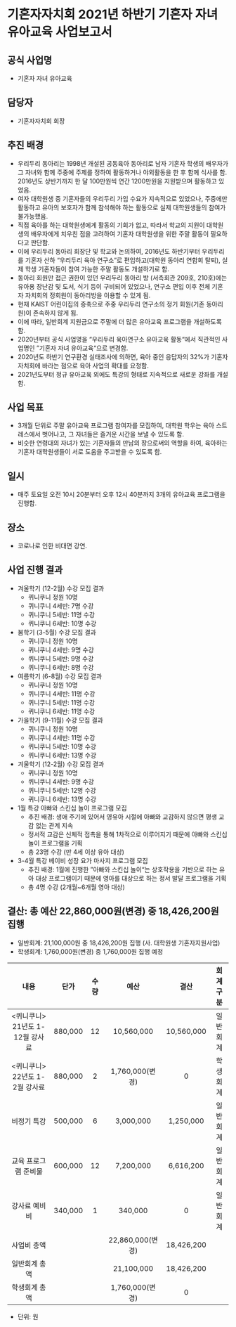 기혼자자치회 2021년 하반기 기혼자 자녀 유아교육 사업보고서
===

## 공식 사업명
- 기혼자 자녀 유아교육

## 담당자
- 기혼자자치회 회장

## 추진 배경
- 우리두리 동아리는 1998년 개설된 공동육아 동아리로 남자 기혼자 학생의 배우자가 그 자녀와 함께 주중에 주제를 정하여 활동하거나 야외활동을 한 후 함께 식사를 함. 2016년도 상반기까지 한 달 100만원씩 연간 1200만원을 지원받으며 활동하고 있었음.
- 여자 대학원생 중 기혼자들의 우리두리 가입 수요가 지속적으로 있었으나, 주중에만 활동하고 유아의 보호자가 함께 참석해야 하는 활동으로 실제 대학원생들의 참여가 불가능했음.
- 직접 육아를 하는 대학원생에게 활동의 기회가 없고, 따라서 학교의 지원이 대학원생의 배우자에게 치우친 점을 고려하여 기혼자 대학원생을 위한 주말 활동이 필요하다고 판단함.
- 이에 우리두리 동아리 회장단 및 학교와 논의하여, 2016년도 하반기부터 우리두리를 기혼자 산하 “우리두리 육아 연구소”로 편입하고(대학원 동아리 연합회 탈퇴), 실제 학생 기혼자들이 참여 가능한 주말 활동도 개설하기로 함.
- 동아리 회원만 접근 권한이 있던 우리두리 동아리 방 (서측회관 209호, 210호)에는 유아용 장난감 및 도서, 식기 등이 구비되어 있었으나, 연구소 편입 이후 전체 기혼자 자치회의 정회원이 동아리방을 이용할 수 있게 됨.
- 현재 KAIST 어린이집의 증축으로 주중 우리두리 연구소의 정기 회원(기존 동아리원)이 존속하지 않게 됨.
- 이에 따라, 일반회계 지원금으로 주말에 더 많은 유아교육 프로그램을 개설하도록 함.
- 2020년부터 공식 사업명을 “우리두리 육아연구소 유아교육 활동“에서 직관적인 사업명인 ”기혼자 자녀 유아교육“으로 변경함.
- 2020년도 하반기 연구환경 실태조사에 의하면, 육아 중인 응답자의 32%가 기혼자자치회에 바라는 점으로 육아 사업의 확대를 요청함.
- 2021년도부터 정규 유아교육 외에도 특강의 형태로 지속적으로 새로운 강좌를 개설함.

## 사업 목표
- 3개월 단위로 주말 유아교육 프로그램 참여자를 모집하여, 대학원 학우는 육아 스트레스에서 벗어나고, 그 자녀들은 즐거운 시간을 보낼 수 있도록 함.
- 비슷한 연령대의 자녀가 있는 기혼자들의 만남의 장으로써의 역할을 하여, 육아하는 기혼자 대학원생들이 서로 도움을 주고받을 수 있도록 함.

## 일시
- 매주 토요일 오전 10시 20분부터 오후 12시 40분까지 3개의 유아교육 프로그램을 진행함.

## 장소 
- 코로나로 인한 비대면 강연.

## 사업 진행 결과
- 겨울학기 (12-2월) 수강 모집 결과
  - 퀴니쿠니 정원 10명
  - 퀴니쿠니 4세반: 7명 수강
  - 퀴니쿠니 5세반: 11명 수강
  - 퀴니쿠니 6세반: 10명 수강
- 봄학기 (3-5월) 수강 모집 결과
  - 퀴니쿠니 정원 10명
  - 퀴니쿠니 4세반: 9명 수강
  - 퀴니쿠니 5세반: 9명 수강
  - 퀴니쿠니 6세반: 8명 수강
- 여름학기 (6-8월) 수강 모집 결과
  - 퀴니쿠니 정원 10명
  - 퀴니쿠니 4세반: 11명 수강
  - 퀴니쿠니 5세반: 11명 수강
  - 퀴니쿠니 6세반: 11명 수강
- 가을학기 (9-11월) 수강 모집 결과
  - 퀴니쿠니 정원 10명
  - 퀴니쿠니 4세반: 11명 수강
  - 퀴니쿠니 5세반: 10명 수강
  - 퀴니쿠니 6세반: 13명 수강
- 겨울학기 (12-2월) 수강 모집 결과
  - 퀴니쿠니 정원 10명
  - 퀴니쿠니 4세반: 9명 수강
  - 퀴니쿠니 5세반: 12명 수강
  - 퀴니쿠니 6세반: 13명 수강
- 1월 특강 아빠와 스킨십 놀이 프로그램 모집
  - 추진 배경: 생애 주기에 있어서 영유아 시절에 아빠와 교감하지 않으면 평생 교감 없는 관계 지속
  - 정서적 교감은 신체적 접촉을 통해 1차적으로 이루어지기 때문에 아빠와 스킨십 놀이 프로그램을 기획
  - 총 23명 수강 (만 4세 이상 유아 대상)
- 3-4월 특강 베이비 성장 요가 마사지 프로그램 모집
  - 추진 배경: 1월에 진행한 ”아빠와 스킨십 놀이“는 상호작용을 기반으로 하는 유아 대상 프로그램이기 때문에 영아를 대상으로 하는 정서 발달 프로그램을 기획
  - 총 4명 수강 (2개월~6개월 영아 대상)

## 결산: 총 예산 22,860,000원(변경) 중 18,426,200원 집행 
   - 일반회계:  21,100,000원 중 18,426,200원 집행 (사. 대학원생 기혼자지원사업)
   - 학생회계:  1,760,000원(변경) 중 1,760,000원 집행 예정

| 내용                    | 단가      | 수량 | 예산         | 결산         | 회계구분 |
|:-----------------------:|:---------:|:----:|:------------:|:------------:|:------:|
| <퀴니쿠니> 21년도 1-12월 강사료 | 880,000 | 12 | 10,560,000 | 10,560,000 | 일반회계 |
| <퀴니쿠니> 22년도 1-2월 강사료  | 880,000 | 2  | 1,760,000(변경)  | 0          | 학생회계 |
| 비정기 특강                | 500,000 | 6  | 3,000,000  | 1,250,000  | 일반회계 |
| 교육 프로그램 준비물           | 600,000 | 12 | 7,200,000  | 6,616,200  | 일반회계 |
| 강사료 예비비               | 340,000 | 1  | 340,000    | 0          | 일반회계 |
| 사업비 총액                |         |    | 22,860,000(변경) | 18,426,200 |      |
| 일반회계 총액               |         |    | 21,100,000 | 18,426,200 |      |
| 학생회계 총액               |         |    | 1,760,000(변경)          | 0 |      |

   - 단위: 원
